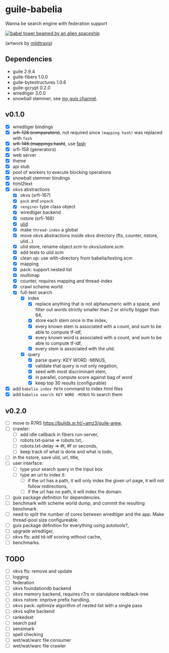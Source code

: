 # guile-babelia

Wanna be search engine with federation support

[![babel tower beamed by an alien
spaceship](https://cdn.dribbble.com/users/2441249/screenshots/4890251/babeldrbl.jpg)](https://dribbble.com/shots/4890251-Babel)

(artwork by [mildtravis](https://dribbble.com/mildtravis))

## Dependencies

- guile 2.9.4
- guile-fibers 1.0.0
- guile-bytestructures 1.0.6
- guile-gcrypt 0.2.0
- wiredtiger 3.0.0
- snowball stemmer, see [my guix channel](https://git.sr.ht/~amz3/guix-amz3-channel).

## v0.1.0

- [x] wiredtiger bindings
- [x] ~~srfi-128 (comparators)~~, not required since `(mapping hash)`
      was replaced with `fash`
- [x] ~~srfi-146 (mappings hash)~~, use
      [fash](https://www.wingolog.org/pub/fash.scm)
- [x] srfi-158 (generators)
- [x] web server
- [x] theme
- [x] api stub
- [x] pool of workers to execute blocking operations
- [x] snowball stemmer bindings
- [x] html2text
- [x] okvs abstractions
  - [x] okvs (srfi-167)
  - [x] `pack` and `unpack`
  - [x] `<engine>` type class object
  - [x] wiredtiger backend
  - [x] nstore (srfi-168)
  - [x] [ulid](https://github.com/ulid/spec)
  - [x] make `thread-index` a global
  - [x] move okvs abstractions inside okvs directory (fts, counter,
        nstore, ulid...)
  - [x] ulid store, rename object.scm to okvs/ustore.scm
  - [x] add tests to ulid.scm
  - [x] clean up: use with-directory from babelia/testing.scm
  - [x] mapping
  - [x] pack: support nested list
  - [x] multimap
  - [x] counter, requires mapping and thread-index
  - [x] crawl scheme world
  - [x] full-text search
    - [x] index
      - [x] replace anything that is not alphanumeric with a space, and
            filter out words strictly smaller than 2 or strictly bigger
            than 64,
      - [x] store each stem once in the index,
      - [x] every known stem is associated with a count, and sum to be
            able to compute tf-idf,
      - [x] every known word is associated with a count, and sum to be
            able to compute tf-idf,
      - [x] every stem is associated with the ulid.
    - [x] query
      - [x] parse query: KEY WORD -MINUS,
      - [x] validate that query is not only negation,
      - [x] seed with most discriminant stem,
      - [x] in parallel, compute score against bag of word
      - [x] keep top 30 results (configurable)
 - [x] add `babelia index PATH` command to index html files
 - [x] add `babelia search KEY WORD -MINUS` to search them

## v0.2.0

- [ ] move to R7RS https://builds.sr.ht/~amz3/guile-arew,
- [ ] crawler:
  - [ ] add idle callback in fibers run-server,
  - [ ] robots.txt-parse => robots.txt,
  - [ ] robots.txt-delay => #t, #f or seconds,
  - [ ] keep track of what is done and what is todo,
- [ ] in the nstore, save ulid, url, title,
- [ ] user interface:
  - [ ] type your search query in the input box
  - [ ] type an url to index it:
    - [ ] if the url has a path, it will only index the given url
          page, it will not follow redirections,
    - [ ] if the url has no path, it will index the domain.
- [ ] guix package definition for dependencies.
- [ ] benchmark with scheme world dump, and commit the resulting
      benchmark.
- [ ] need to split the number of cores between wiredtiger and the
      app. Make thread-pool size configureable.
- [ ] guix package definition for everything using autotools?,
- [ ] upgrade wiredtiger,
- [ ] okvs fts: add td-idf scoring without cache,
- [ ] benchmarks.

## TODO

- [ ] okvs fts: remove and update
- [ ] logging
- [ ] federation
- [ ] okvs foundationdb backend
- [ ] okvs memory backend, requires r7rs or standalone redblack-tree
- [ ] okvs nstore: improve prefix handling.
- [ ] okvs pack: optimize algorithm of nested list with a single pass
- [ ] okvs sqlite backend
- [ ] rankedset
- [ ] search pad
- [ ] sensimark
- [ ] spell checking
- [ ] wet/wat/warc file consumer
- [ ] wet/wat/warc file crawler
